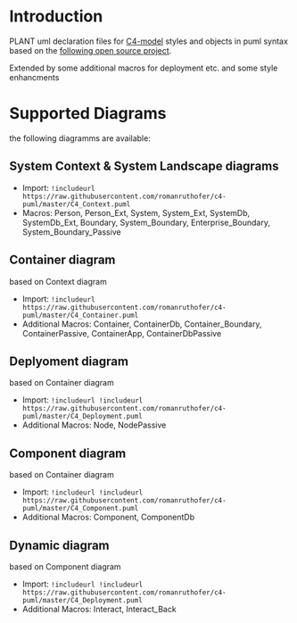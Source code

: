 # Introduction 

PLANT uml declaration files for [C4-model](https://c4model.com/) styles and objects in puml syntax based on the [following open source project](https://github.com/RicardoNiepel/C4-PlantUML).

Extended by some additional macros for deployment etc. and some style enhancments


# Supported Diagrams

the following diagramms are available:

## System Context & System Landscape diagrams
* Import: `!includeurl https://raw.githubusercontent.com/romanruthofer/c4-puml/master/C4_Context.puml`
* Macros: Person, Person_Ext, System, System_Ext, SystemDb, SystemDb_Ext, Boundary, System_Boundary, Enterprise_Boundary, System_Boundary_Passive

## Container diagram 
based on Context diagram
* Import: `!includeurl https://raw.githubusercontent.com/romanruthofer/c4-puml/master/C4_Container.puml`
* Additional Macros: Container, ContainerDb, Container_Boundary, ContainerPassive, ContainerApp, ContainerDbPassive
## Deplyoment diagram 
based on Container diagram
* Import: `!includeurl !includeurl https://raw.githubusercontent.com/romanruthofer/c4-puml/master/C4_Deployment.puml`
* Additional Macros: Node, NodePassive
## Component diagram
based on Container diagram
* Import: `!includeurl !includeurl https://raw.githubusercontent.com/romanruthofer/c4-puml/master/C4_Component.puml`
* Additional Macros: Component, ComponentDb

## Dynamic diagram 
based on Component diagram
* Import: `!includeurl !includeurl https://raw.githubusercontent.com/romanruthofer/c4-puml/master/C4_Deployment.puml`
* Additional Macros: Interact, Interact_Back

